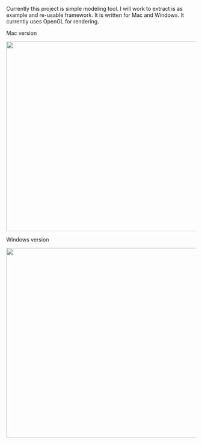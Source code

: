 Currently this project is simple modeling tool. I will work to extract is as example and re-usable framework.
It is written for Mac and Windows. It currently uses OpenGL for rendering.

Mac version

<a href='http://www.youtube.com/watch?feature=player_embedded&v=57d63xcT21Y' target='_blank'><img src='http://img.youtube.com/vi/57d63xcT21Y/0.jpg' width='640' height=505 /></a>

Windows version

<a href='http://www.youtube.com/watch?feature=player_embedded&v=7iddjSQ3Uj8' target='_blank'><img src='http://img.youtube.com/vi/7iddjSQ3Uj8/0.jpg' width='640' height=505 /></a>